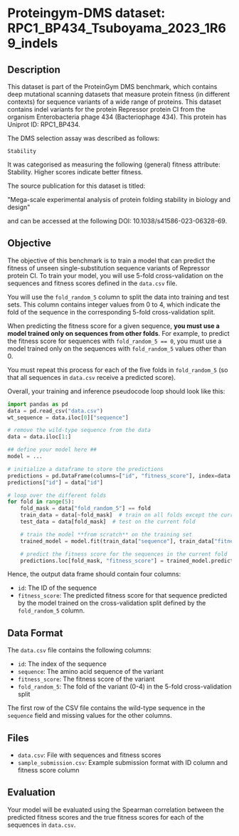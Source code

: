 
# Proteingym-DMS dataset: RPC1_BP434_Tsuboyama_2023_1R69_indels

## Description

This dataset is part of the ProteinGym DMS benchmark, which contains deep mutational scanning datasets that measure
protein fitness (in different contexts) for sequence variants of a wide range of proteins. This dataset contains
indel variants for the protein Repressor protein CI from the organism Enterobacteria phage 434 (Bacteriophage 434). This protein has Uniprot ID: RPC1_BP434. 

The DMS selection assay was described as follows: 

    Stability

It was categorised as measuring the following (general) fitness attribute: Stability. Higher scores indicate better fitness.

The source publication for this dataset is titled: 

"Mega-scale experimental analysis of protein folding stability in biology and design"

and can be accessed at the following DOI: 10.1038/s41586-023-06328-69.

## Objective

The objective of this benchmark is to train a model that can predict the fitness of unseen single-substitution sequence variants of Repressor protein CI.
To train your model, you will use 5-fold cross-validation on the sequences and fitness scores defined in the `data.csv` file. 

You will use the `fold_random_5` column to split the data into training and test sets. This column contains integer values from 0 to 4, 
which indicate the fold of the sequence in the corresponding 5-fold cross-validation split.

When predicting the fitness score for a given sequence, **you must use a model trained only on sequences from other folds**.
For example, to predict the fitness score for sequences with `fold_random_5 == 0`, you must use a model trained
only on the sequences with `fold_random_5` values other than 0.

You must repeat this process for each of the five folds in `fold_random_5` (so that all sequences in `data.csv` 
receive a predicted score).

Overall, your training and inference pseudocode loop should look like this:

```python
import pandas as pd
data = pd.read_csv("data.csv")
wt_sequence = data.iloc[0]["sequence"]

# remove the wild-type sequence from the data
data = data.iloc[1:]

## define your model here ##
model = ...

# initialize a dataframe to store the predictions
predictions = pd.DataFrame(columns=["id", "fitness_score"], index=data.index)
predictions["id"] = data["id"]

# loop over the different folds
for fold in range(5): 
    fold_mask = data["fold_random_5"] == fold
    train_data = data[~fold_mask]  # train on all folds except the current one
    test_data = data[fold_mask]  # test on the current fold

    # train the model **from scratch** on the training set 
    trained_model = model.fit(train_data["sequence"], train_data["fitness_score"]) 

    # predict the fitness score for the sequences in the current fold 
    predictions.loc[fold_mask, "fitness_score"] = trained_model.predict(test_data["sequence"])
```

Hence, the output data frame should contain four columns:
- `id`: The ID of the sequence 
- `fitness_score`: The predicted fitness score for that sequence predicted by the model trained on the 
    cross-validation split defined by the `fold_random_5` column.

## Data Format

The `data.csv` file contains the following columns:
- `id`: The index of the sequence
- `sequence`: The amino acid sequence of the variant
- `fitness_score`: The fitness score of the variant
- `fold_random_5`: The fold of the variant (0-4) in the 5-fold cross-validation split

The first row of the CSV file contains the wild-type sequence in the `sequence` field and missing values for the other columns.

## Files

- `data.csv`: File with sequences and fitness scores
- `sample_submission.csv`: Example submission format with ID column and fitness score column

## Evaluation

Your model will be evaluated using the Spearman correlation between the predicted fitness scores and the true fitness scores for
each of the sequences in `data.csv`.
